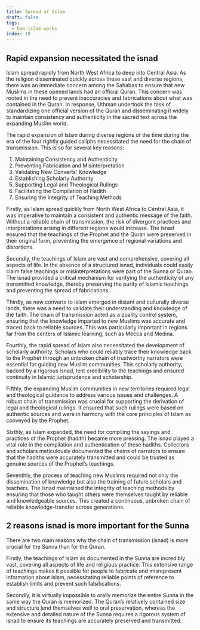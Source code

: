 ```yaml
---
title: Spread of Islam
draft: false
tags:
  - how-islam-works
index: 19
---
```


## Rapid expansion necessitated the isnad 
Islam spread rapidly from North West Africa to deep into Central Asia. As the religion disseminated quickly across these vast and diverse regions, there was an immediate concern among the Sahabas to ensure that new Muslims in these opened lands had an official Quran. This concern was rooted in the need to prevent inaccuracies and fabrications about what was contained in the Quran. In response, Uthman undertook the task of standardizing one official version of the Quran and disseminating it widely to maintain consistency and authenticity in the sacred text across the expanding Muslim world.

The rapid expansion of Islam during diverse regions of the time during the era of the four rightly guided caliphs necessitated the need for the chain of transmission. This is so for several key reasons: 

1. Maintaining Consistency and Authenticity
2. Preventing Fabrication and Misinterpretation
3. Validating New Converts' Knowledge
4. Establishing Scholarly Authority
5. Supporting Legal and Theological Rulings
6. Facilitating the Compilation of Hadith
7. Ensuring the Integrity of Teaching Methods

Firstly, as Islam spread quickly from North West Africa to Central Asia, it was imperative to maintain a consistent and authentic message of the faith. Without a reliable chain of transmission, the risk of divergent practices and interpretations arising in different regions would increase. The isnad ensured that the teachings of the Prophet and the Quran were preserved in their original form, preventing the emergence of regional variations and distortions.

Secondly, the teachings of Islam are vast and comprehensive, covering all aspects of life. In the absence of a structured isnad, individuals could easily claim false teachings or misinterpretations were part of the Sunna or Quran. The isnad provided a critical mechanism for verifying the authenticity of any transmitted knowledge, thereby preserving the purity of Islamic teachings and preventing the spread of fabrications.

Thirdly, as new converts to Islam emerged in distant and culturally diverse lands, there was a need to validate their understanding and knowledge of the faith. The chain of transmission acted as a quality control system, ensuring that the knowledge imparted to new Muslims was accurate and traced back to reliable sources. This was particularly important in regions far from the centers of Islamic learning, such as Mecca and Medina.

Fourthly, the rapid spread of Islam also necessitated the development of scholarly authority. Scholars who could reliably trace their knowledge back to the Prophet through an unbroken chain of trustworthy narrators were essential for guiding new Muslim communities. This scholarly authority, backed by a rigorous isnad, lent credibility to the teachings and ensured continuity in Islamic jurisprudence and scholarship.

Fifthly, the expanding Muslim communities in new territories required legal and theological guidance to address various issues and challenges. A robust chain of transmission was crucial for supporting the derivation of legal and theological rulings. It ensured that such rulings were based on authentic sources and were in harmony with the core principles of Islam as conveyed by the Prophet.

Sixthly, as Islam expanded, the need for compiling the sayings and practices of the Prophet (hadith) became more pressing. The isnad played a vital role in the compilation and authentication of these hadiths. Collectors and scholars meticulously documented the chains of narrators to ensure that the hadiths were accurately transmitted and could be trusted as genuine sources of the Prophet’s teachings.

Seventhly, the process of teaching new Muslims required not only the dissemination of knowledge but also the training of future scholars and teachers. The isnad maintained the integrity of teaching methods by ensuring that those who taught others were themselves taught by reliable and knowledgeable sources. This created a continuous, unbroken chain of reliable knowledge-transfer across generations.
## 2 reasons isnad is more important for the Sunna

There are two main reasons why the chain of transmission (isnad) is more crucial for the Sunna than for the Quran. 

Firstly, the teachings of Islam as documented in the Sunna are incredibly vast, covering all aspects of life and religious practice. This extensive range of teachings makes it possible for people to fabricate and misrepresent information about Islam, necessitating reliable points of reference to establish limits and prevent such falsifications. 

Secondly, it is virtually impossible to orally memorize the entire Sunna in the same way the Quran is memorized. The Quran’s relatively contained size and structure lend themselves well to oral preservation, whereas the extensive and detailed nature of the Sunna requires a rigorous system of isnad to ensure its teachings are accurately preserved and transmitted.

